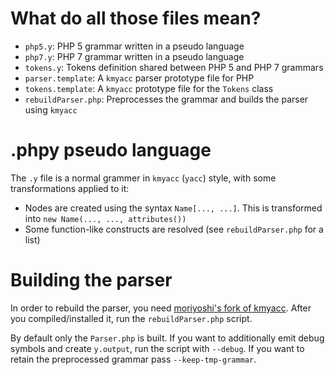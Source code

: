 What do all those files mean?
=============================

 * `php5.y`:            PHP 5 grammar written in a pseudo language
 * `php7.y`:            PHP 7 grammar written in a pseudo language
 * `tokens.y`:          Tokens definition shared between PHP 5 and PHP 7 grammars
 * `parser.template`:   A `kmyacc` parser prototype file for PHP
 * `tokens.template`:   A `kmyacc` prototype file for the `Tokens` class
 * `rebuildParser.php`: Preprocesses the grammar and builds the parser using `kmyacc`

.phpy pseudo language
=====================

The `.y` file is a normal grammer in `kmyacc` (`yacc`) style, with some transformations
applied to it:

 * Nodes are created using the syntax `Name[..., ...]`. This is transformed into
   `new Name(..., ..., attributes())`
 * Some function-like constructs are resolved (see `rebuildParser.php` for a list)

Building the parser
===================

In order to rebuild the parser, you need [moriyoshi's fork of kmyacc](https://github.com/moriyoshi/kmyacc-forked).
After you compiled/installed it, run the `rebuildParser.php` script.

By default only the `Parser.php` is built. If you want to additionally emit debug symbols and create `y.output`, run the
script with `--debug`. If you want to retain the preprocessed grammar pass `--keep-tmp-grammar`.
